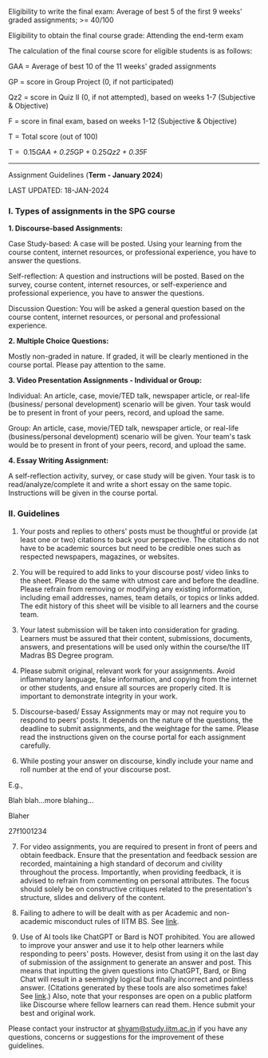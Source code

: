 Eligibility to write the final exam: Average of best 5 of the first 9 weeks' graded assignments; >= 40/100

Eligibility to obtain the final course grade: Attending the end-term exam

The calculation of the final course score for eligible students is as follows:

GAA = Average of best 10 of the 11 weeks' graded assignments

GP = score in Group Project (0, if not participated)

Qz2 = score in Quiz II (0, if not attempted), based on weeks 1-7 (Subjective & Objective)

F = score in final exam, based on weeks 1-12 (Subjective & Objective)

T = Total score (out of 100)

T =  0.15*GAA + 0.25*GP + 0.25*Qz2 + 0.35*F

---

Assignment Guidelines (****Term - January 2024****)

LAST UPDATED: 18-JAN-2024

### I. Types of assignments in the SPG course

**1. Discourse-based Assignments:**

Case Study-based: A case will be posted. Using your learning from the course content, internet resources, or professional experience, you have to answer the questions.

Self-reflection: A question and instructions will be posted. Based on the survey, course content, internet resources, or self-experience and professional experience, you have to answer the questions.

Discussion Question: You will be asked a general question based on the course content, internet resources, or personal and professional experience.

**2. Multiple Choice Questions:**

Mostly non-graded in nature. If graded, it will be clearly mentioned in the course portal. Please pay attention to the same.

**3. Video Presentation Assignments - Individual or Group:**

Individual: An article, case, movie/TED talk, newspaper article, or real-life (business/ personal development) scenario will be given. Your task would be to present in front of your peers, record, and upload the same.

Group: An article, case, movie/TED talk, newspaper article, or real-life (business/personal development) scenario will be given. Your team's task would be to present in front of your peers, record, and upload the same.

**4. Essay Writing Assignment:**

A self-reflection activity, survey, or case study will be given. Your task is to read/analyze/complete it and write a short essay on the same topic. Instructions will be given in the course portal.

### II. Guidelines

1. Your posts and replies to others' posts must be thoughtful or provide (at least one or two) citations to back your perspective. The citations do not have to be academic sources but need to be credible ones such as respected newspapers, magazines, or websites.

2. You will be required to add links to your discourse post/ video links to the sheet. Please do the same with utmost care and before the deadline. Please refrain from removing or modifying any existing information, including email addresses, names, team details, or topics or links added. The edit history of this sheet will be visible to all learners and the course team.

3. Your latest submission will be taken into consideration for grading. Learners must be assured that their content, submissions, documents, answers, and presentations will be used only within the course/the IIT Madras BS Degree program.

4. Please submit original, relevant work for your assignments. Avoid inflammatory language, false information, and copying from the internet or other students, and ensure all sources are properly cited. It is important to demonstrate integrity in your work.

5. Discourse-based/ Essay Assignments may or may not require you to respond to peers' posts. It depends on the nature of the questions, the deadline to submit assignments, and the weightage for the same. Please read the instructions given on the course portal for each assignment carefully.

6. While posting your answer on discourse, kindly include your name and roll number at the end of your discourse post.

E.g.,

Blah blah...more blahing…

Blaher

27f1001234

7. For video assignments, you are required to present in front of peers and obtain feedback. Ensure that the presentation and feedback session are recorded, maintaining a high standard of decorum and civility throughout the process. Importantly, when providing feedback, it is advised to refrain from commenting on personal attributes. The focus should solely be on constructive critiques related to the presentation's structure, slides and delivery of the content.

8. Failing to adhere to will be dealt with as per Academic and non-academic misconduct rules of IITM BS. See [link](https://docs.google.com/document/d/e/2PACX-1vS3kG688sVzBil9uEFa9mXrnpuMAqE0LU1FpH1-TMDCHZF0XjC1265GmhVePdYvrc0_5qyq8OXwIZUb/pub).

9. Use of AI tools like ChatGPT or Bard is NOT prohibited. You are allowed to improve your answer and use it to help other learners while responding to peers' posts. However, desist from using it on the last day of submission of the assignment to generate an answer and post. This means that inputting the given questions into ChatGPT, Bard, or Bing Chat will result in a seemingly logical but finally incorrect and pointless answer. (Citations generated by these tools are also sometimes fake! See [link](https://www.washingtonpost.com/technology/2023/12/29/michael-cohen-ai-google-bard-fake-citations/).) Also, note that your responses are open on a public platform like Discourse where fellow learners can read them. Hence submit your best and original work.

Please contact your instructor at [shyam@study.iitm.ac.in](mailto:shyam@study.iitm.ac.in) if you have any questions, concerns or suggestions for the improvement of these guidelines.
